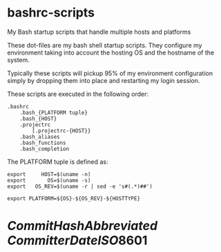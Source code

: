 # bashrc-scripts

My Bash startup scripts that handle multiple hosts and platforms

These dot-files are my bash shell startup scripts. They configure my environment
taking into account the hosting OS and the hostname of the system.

Typically these scripts will pickup 95% of my environment configuration simply by
dropping them into place and restarting my login session.

These scripts are executed in the following order:

	.bashrc
		.bash_{PLATFORM tuple}
		.bash_{HOST}
		.projectrc
			[.projectrc-{HOST}}
		.bash_aliases
		.bash_functions
		.bash_completion	


The PLATFORM tuple is defined as:

	export     HOST=$(uname -n)
	export       OS=$(uname -s)
	export   OS_REV=$(uname -r | sed -e 's#(.*)##')

	export PLATFORM=${OS}-${OS_REV}-${HOSTTYPE}

# $CommitHashAbbreviated$ $CommitterDateISO8601$
